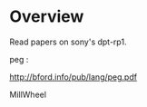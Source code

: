 # Overview

Read papers on sony's dpt-rp1.


peg :

http://bford.info/pub/lang/peg.pdf

MillWheel


